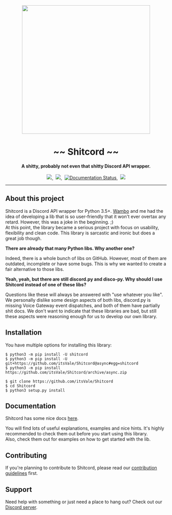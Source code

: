 <div align="center">
    <img src="https://user-images.githubusercontent.com/38182450/51039756-317cbb80-15b6-11e9-9400-c7e4fa8ad630.png" width="400px" />
    <h1>~~ Shitcord ~~</h1>
    <strong>A shitty, probably not even that shitty Discord API wrapper.</strong>
    <br><br>
    <a class="badge-align" href="https://www.codacy.com/app/itsVale/Shitcord?utm_source=github.com&amp;utm_medium=referral&amp;utm_content=itsVale/Shitcord&amp;utm_campaign=Badge_Grade">
        <img src="https://api.codacy.com/project/badge/Grade/b3ed9f02a50142bf9fd337978be88b24">
    </a>
    &nbsp;
    <a href="https://travis-ci.com/itsVale/Shitcord">
        <img src="https://travis-ci.com/itsVale/Shitcord.svg?branch=async">
    </a>
    &nbsp;
    <a href='https://shitcord.readthedocs.io/en/async/?badge=async'>
        <img src='https://readthedocs.org/projects/shitcord/badge/?version=async' alt='Documentation Status'>
    </a>
    &nbsp;
    <a href="https://codeclimate.com/github/itsVale/Shitcord/maintainability"><img src="https://api.codeclimate.com/v1/badges/b29cb31a8dd06c02c4dd/maintainability"></a>
    <hr>
</div>

## About this project

Shitcord is a Discord API wrapper for Python 3.5+. [Wambo](https://github.com/byWambo) and me
had the idea of developing a lib that is so user-friendly that it won't ever overtax any retard.
However, this was a joke in the beginning. ;)  
At this point, the library became a serious project with focus on usability, flexibility and clean code.
This library is sarcastic and ironic but does a great job though.

**There are already that many Python libs. Why another one?**

Indeed, there is a whole bunch of libs on GitHub. However, most of them are outdated,
incomplete or have some bugs. This is why we wanted to create a fair alternative to those libs.

**Yeah, yeah, but there are still discord.py and disco-py. Why should I use Shitcord instead of one of these libs?**

Questions like these will always be answered with "use whatever you like". We personally dislike some
design aspects of both libs, discord.py is missing Voice Gateway event dispatches, and both of them have partially shit docs.
We don't want to indicate that these libraries are bad, but still these aspects were reasoning enough for us to develop our own library.

## Installation

You have multiple options for installing this library:
```
$ python3 -m pip install -U shitcord
$ python3 -m pip install -U git+https://github.com/itsVale/Shitcord@async#egg=shitcord
$ python3 -m pip install https://github.com/itsVale/Shitcord/archive/async.zip

$ git clone https://github.com/itsVale/Shitcord
$ cd Shitcord
$ python3 setup.py install
```

## Documentation

Shitcord has some nice docs [here](https://shitcord.readthedocs.io/en/async/).

You will find lots of useful explanations, examples and nice hints. It's highly recommended to check
them out before you start using this library.  
Also, check them out for examples on how to get started with the lib.

## Contributing

If you're planning to contribute to Shitcord, please read our [contribution guidelines](https://github.com/itsVale/Shitcord/blob/async/CONTRIBUTING.md) first.

## Support

Need help with something or just need a place to hang out? Check out our [Discord server](https://discord.gg/HbKGrVT).